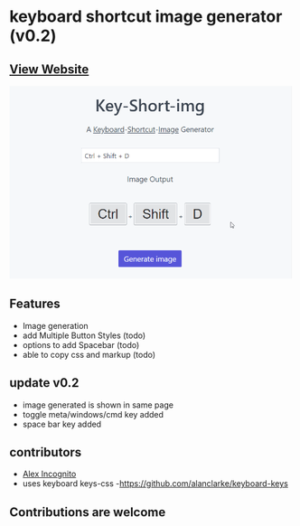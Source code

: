 # keyboard shortcut image generator (v0.2)

## [View Website](https://monsterbrain.github.io/keyboard-shortcut-image-generator)

<img src="demo_kb_preview.gif" width="500">

## Features
 - Image generation
 - add Multiple Button Styles (todo)
 - options to add Spacebar (todo)
 - able to copy css and markup (todo)

## update v0.2
 - image generated is shown in same page
 - toggle meta/windows/cmd key added
 - space bar key added

## contributors
 - <a href="https://github.com/alexis-">Alex Incognito</a>
 - uses keyboard keys-css -https://github.com/alanclarke/keyboard-keys
 
 ## Contributions are welcome
